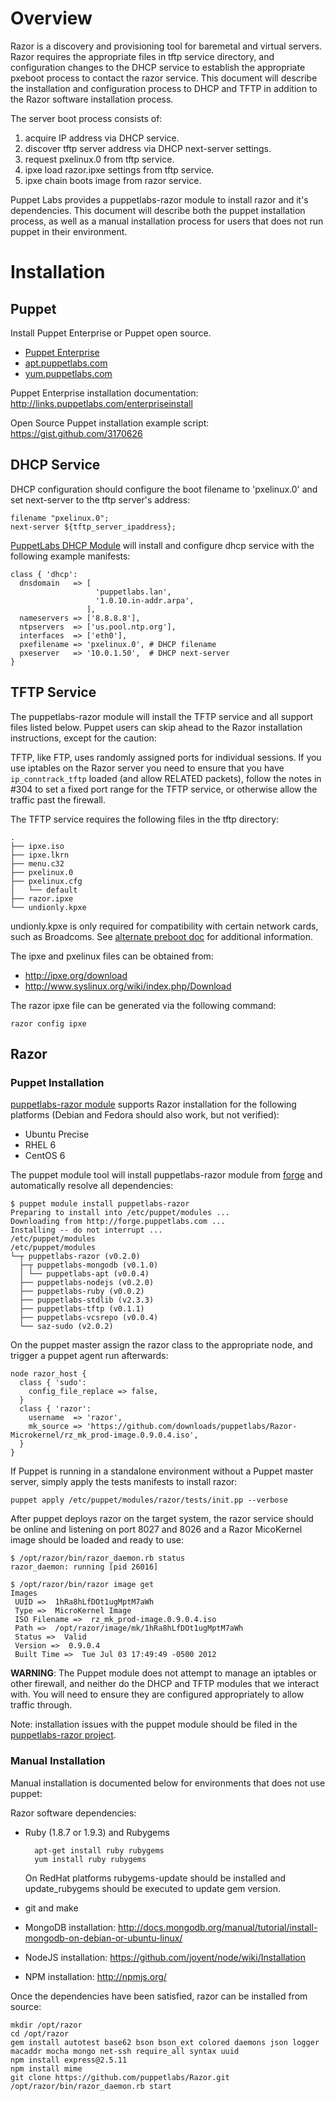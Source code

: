 # Overview

Razor is a discovery and provisioning tool for baremetal and virtual servers. Razor requires the appropriate files in tftp service directory, and configuration changes to the DHCP service to establish the appropriate pxeboot process to contact the razor service. This document will describe the installation and configuration process to DHCP and TFTP in addition to the Razor software installation process.

The server boot process consists of:

1. acquire IP address via DHCP service.
2. discover tftp server address via DHCP next-server settings.
3. request pxelinux.0 from tftp service.
4. ipxe load razor.ipxe settings from tftp service.
5. ipxe chain boots image from razor service.

Puppet Labs provides a puppetlabs-razor module to install razor and it's dependencies. This document will describe both the puppet installation process, as well as a manual installation process for users that does not run puppet in their environment.

# Installation

## Puppet
Install Puppet Enterprise or Puppet open source.

* [Puppet Enterprise](http://info.puppetlabs.com/download-pe.html)
* [apt.puppetlabs.com](http://apt.puppetlabs.com)
* [yum.puppetlabs.com](http://yum.puppetlabs.com)

Puppet Enterprise installation documentation: http://links.puppetlabs.com/enterpriseinstall

Open Source Puppet installation example script: https://gist.github.com/3170626

## DHCP Service

DHCP configuration should configure the boot filename to 'pxelinux.0' and set next-server to the tftp server's address:

    filename "pxelinux.0";
    next-server ${tftp_server_ipaddress};

[PuppetLabs DHCP Module](https://github.com/puppetlabs/puppetlabs-dhcp) will install and configure dhcp service with the following example manifests:

    class { 'dhcp':
      dnsdomain   => [
                       'puppetlabs.lan',
                       '1.0.10.in-addr.arpa',
                     ],
      nameservers => ['8.8.8.8'],
      ntpservers  => ['us.pool.ntp.org'],
      interfaces  => ['eth0'],
      pxefilename => 'pxelinux.0', # DHCP filename
      pxeserver   => '10.0.1.50',  # DHCP next-server
    }

## TFTP Service

The puppetlabs-razor module will install the TFTP service and all support files listed below. Puppet users can skip ahead to the Razor installation instructions, except for the caution:

TFTP, like FTP, uses randomly assigned ports for individual sessions.  If you use iptables on the Razor server you need to ensure that you have `ip_conntrack_tftp` loaded (and allow RELATED packets), follow the notes in #304 to set a fixed port range for the TFTP service, or otherwise allow the traffic past the firewall.

The TFTP service requires the following files in the tftp directory:

    .
    ├── ipxe.iso
    ├── ipxe.lkrn
    ├── menu.c32
    ├── pxelinux.0
    ├── pxelinux.cfg
    │   └── default
    ├── razor.ipxe
    └── undionly.kpxe

undionly.kpxe is only required for compatibility with certain network cards, such as Broadcoms. See [alternate preboot doc](https://github.com/puppetlabs/Razor/wiki/Alternate-Pre-boot-Options-for-Compatibility) for additional information.

The ipxe and pxelinux files can be obtained from:

* http://ipxe.org/download
* http://www.syslinux.org/wiki/index.php/Download

The razor ipxe file can be generated via the following command:

    razor config ipxe

## Razor

### Puppet Installation

[puppetlabs-razor module](https://github.com/puppetlabs/puppetlabs-razor) supports Razor installation for the following platforms (Debian and Fedora should also work, but not verified):

* Ubuntu Precise
* RHEL 6
* CentOS 6

The puppet module tool will install puppetlabs-razor module from [forge](forge.puppetlabs.com) and automatically resolve all dependencies:

    $ puppet module install puppetlabs-razor
    Preparing to install into /etc/puppet/modules ...
    Downloading from http://forge.puppetlabs.com ...
    Installing -- do not interrupt ...
    /etc/puppet/modules
    /etc/puppet/modules
    └─┬ puppetlabs-razor (v0.2.0)
      ├─┬ puppetlabs-mongodb (v0.1.0)
      │ └── puppetlabs-apt (v0.0.4)
      ├── puppetlabs-nodejs (v0.2.0)
      ├── puppetlabs-ruby (v0.0.2)
      ├── puppetlabs-stdlib (v2.3.3)
      ├── puppetlabs-tftp (v0.1.1)
      ├── puppetlabs-vcsrepo (v0.0.4)
      └── saz-sudo (v2.0.2)

On the puppet master assign the razor class to the appropriate node, and trigger a puppet agent run afterwards:

    node razor_host {
      class { 'sudo':
        config_file_replace => false,
      }      
      class { 'razor':
        username  => 'razor',
        mk_source => 'https://github.com/downloads/puppetlabs/Razor-Microkernel/rz_mk_prod-image.0.9.0.4.iso',
      }
    }

If Puppet is running in a standalone environment without a Puppet master server, simply apply the tests manifests to install razor:

    puppet apply /etc/puppet/modules/razor/tests/init.pp --verbose

After puppet deploys razor on the target system, the razor service should be online and listening on port 8027 and 8026 and a Razor MicoKernel image should be loaded and ready to use:

    $ /opt/razor/bin/razor_daemon.rb status
    razor_daemon: running [pid 26016]

    $ /opt/razor/bin/razor image get
    Images
     UUID =>  1hRa8hLfDOt1ugMptM7aWh
     Type =>  MicroKernel Image
     ISO Filename =>  rz_mk_prod-image.0.9.0.4.iso
     Path =>  /opt/razor/image/mk/1hRa8hLfDOt1ugMptM7aWh
     Status =>  Valid
     Version =>  0.9.0.4
     Built Time =>  Tue Jul 03 17:49:49 -0500 2012

**WARNING**: The Puppet module does not attempt to manage an iptables or other firewall, and neither do the DHCP and TFTP modules that we interact with.  You will need to ensure they are configured appropriately to allow traffic through.

Note: installation issues with the puppet module should be filed in the [puppetlabs-razor project](https://github.com/puppetlabs/puppetlabs-razor/issues).

### Manual Installation

Manual installation is documented below for environments that does not use puppet:

Razor software dependencies:

* Ruby (1.8.7 or 1.9.3) and Rubygems

        apt-get install ruby rubygems
        yum install ruby rubygems

    On RedHat platforms rubygems-update should be installed and update_rubygems should be executed to update gem version.
* git and make
* MongoDB installation: http://docs.mongodb.org/manual/tutorial/install-mongodb-on-debian-or-ubuntu-linux/
* NodeJS installation: https://github.com/joyent/node/wiki/Installation
* NPM installation: http://npmjs.org/

Once the dependencies have been satisfied, razor can be installed from source:

    mkdir /opt/razor
    cd /opt/razor
    gem install autotest base62 bson bson_ext colored daemons json logger macaddr mocha mongo net-ssh require_all syntax uuid
    npm install express@2.5.11
    npm install mime
    git clone https://github.com/puppetlabs/Razor.git
    /opt/razor/bin/razor_daemon.rb start